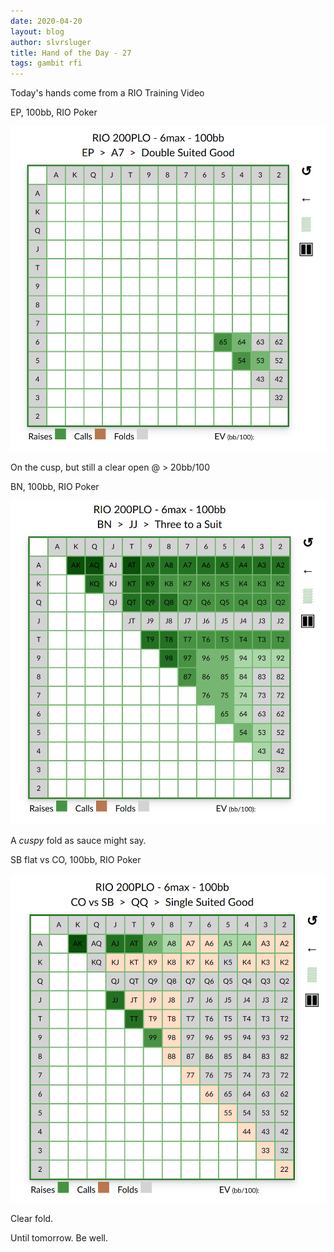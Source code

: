 ```yaml
---
date: 2020-04-20
layout: blog
author: slvrsluger
title: Hand of the Day - 27
tags: gambit rfi
---
```


Today's hands come from a RIO Training Video

EP, 100bb, RIO Poker

![gambit image](/assets/img/A764ds-ep.png)

On the cusp, but still a clear open @ > 20bb/100

BN, 100bb, RIO Poker

![gambit image](/assets/img/JJ83sss-bn.png)

A _cuspy_ fold as sauce might say.

SB flat vs CO, 100bb, RIO Poker

![gambit image](/assets/img/QQ85ss-sb-co.png)

Clear fold.

Until tomorrow. Be well.
